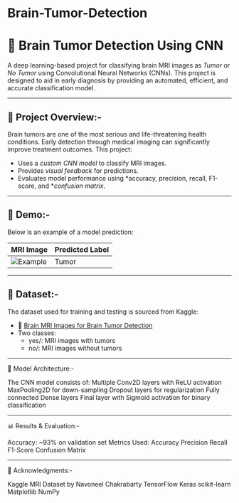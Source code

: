 # Brain-Tumor-Detection
# 🧠 Brain Tumor Detection Using CNN

A deep learning-based project for classifying brain MRI images as *Tumor* or *No Tumor* using Convolutional Neural Networks (CNNs). This project is designed to aid in early diagnosis by providing an automated, efficient, and accurate classification model.

---

## 🚀 Project Overview:-

Brain tumors are one of the most serious and life-threatening health conditions. Early detection through medical imaging can significantly improve treatment outcomes. This project:

- Uses a *custom CNN model* to classify MRI images.
- Provides *visual feedback* for predictions.
- Evaluates model performance using *accuracy, precision, recall, F1-score, and **confusion matrix*.

---

## 🎥 Demo:-

Below is an example of a model prediction:

| MRI Image | Predicted Label |
|-----------|-----------------|
| ![Example](outputs/sample_prediction.png) | Tumor |

---

## 📂 Dataset:-

The dataset used for training and testing is sourced from Kaggle:

- 📁 [Brain MRI Images for Brain Tumor Detection](https://www.kaggle.com/datasets/navoneel/brain-mri-images-for-brain-tumor-detection)
- Two classes:  
  - yes/: MRI images with tumors  
  - no/: MRI images without tumors

---

🧠 Model Architecture:- 

The CNN model consists of:
Multiple Conv2D layers with ReLU activation
MaxPooling2D for down-sampling
Dropout layers for regularization
Fully connected Dense layers
Final layer with Sigmoid activation for binary classification

---

📊 Results & Evaluation:- 

Accuracy: ~93% on validation set
Metrics Used:
Accuracy
Precision
Recall
F1-Score
Confusion Matrix

---

🙏 Acknowledgments:- 

Kaggle MRI Dataset by Navoneel Chakrabarty
TensorFlow
Keras
scikit-learn
Matplotlib
NumPy
